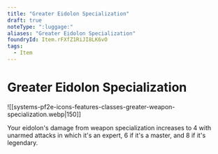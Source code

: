 ```yaml
---
title: "Greater Eidolon Specialization"
draft: true
noteType: ":luggage:"
aliases: "Greater Eidolon Specialization"
foundryId: Item.rFXfZ1RiJI8LK6vO
tags:
  - Item
---
```


# Greater Eidolon Specialization
![[systems-pf2e-icons-features-classes-greater-weapon-specialization.webp|150]]

Your eidolon's damage from weapon specialization increases to 4 with unarmed attacks in which it's an expert, 6 if it's a master, and 8 if it's legendary.
